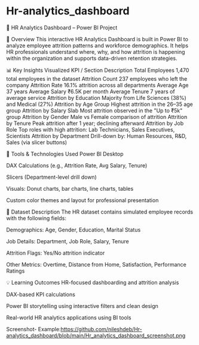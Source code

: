 # Hr-analytics_dashboard
👥 HR Analytics Dashboard – Power BI Project

📌 Overview
This interactive HR Analytics Dashboard is built in Power BI to analyze employee attrition patterns and workforce demographics. It helps HR professionals understand where, why, and how attrition is happening within the organization and supports data-driven retention strategies.

📊 Key Insights Visualized
KPI / Section	                                     Description
Total Employees                         	1,470 total employees in the dataset
Attrition Count	                          237 employees who left the company
Attrition Rate	                          16.1% attrition across all departments
Average Age	                              37 years
Average Salary	                          ₹6.5K per month
Average Tenure                           	7 years of average service
Attrition by Education	                  Majority from Life Sciences (38%) and Medical (27%)
Attrition by Age Group                   	Highest attrition in the 26–35 age group
Attrition by Salary Slab	                Most attrition observed in the "Up to ₹5k" group
Attrition by Gender	                      Male vs Female comparison of attrition
Attrition by Tenure	                      Peak attrition after 1 year; declining afterward
Attrition by Job Role                    	Top roles with high attrition: Lab Technicians, Sales Executives, Scientists
Attrition by Department	                  Drill-down by: Human Resources, R&D, Sales (via slicer buttons)

🧰 Tools & Technologies Used
Power BI Desktop

DAX Calculations (e.g., Attrition Rate, Avg Salary, Tenure)

Slicers (Department-level drill down)

Visuals: Donut charts, bar charts, line charts, tables

Custom color themes and layout for professional presentation

📂 Dataset Description
The HR dataset contains simulated employee records with the following fields:

Demographics: Age, Gender, Education, Marital Status

Job Details: Department, Job Role, Salary, Tenure

Attrition Flags: Yes/No attrition indicator

Other Metrics: Overtime, Distance from Home, Satisfaction, Performance Ratings

💡 Learning Outcomes
HR-focused dashboarding and attrition analysis

DAX-based KPI calculations

Power BI storytelling using interactive filters and clean design

Real-world HR analytics applications using BI tools

Screenshot-
Example:https://github.com/nileshdeb/Hr-analytics_dashboard/blob/main/Hr_analytics_dashboard_screenshot.png



